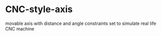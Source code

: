 # CNC-style-axis
movable axis with distance and angle constraints set to simulate real life CNC machine
